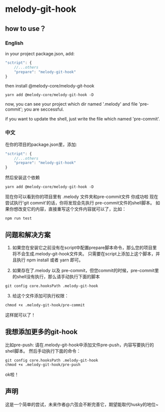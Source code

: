# melody-git-hook

## how to use？

### English
in your project package.json, add:
```js
"sctript": {
    //...others
    "prepare": "melody-git-hook"
}
``` 
then 
install @melody-core/melody-git-hook
```shell
yarn add @melody-core/melody-git-hook -D
```
now, you can see your project which dir named '.melody' and file 'pre-commit';
you are seccessful.

if you want to update the shell, just write the file which named 'pre-commit'.

### 中文
在你的项目的package.json里，添加:
```js
"sctript": {
    //...others
    "prepare": "melody-git-hook"
}
``` 
然后安装这个依赖

```shell
yarn add @melody-core/melody-git-hook -D
```
现在你可以看到你的项目里有 .melody 文件夹和pre-commit文件
你成功啦
现在尝试执行'git commit'的话，你将发现会先执行 pre-commit文件的shell脚本。
如果你想改变它的内容，直接重写这个文件内容就可以了，比如：
```shell 
npm run test
```

## 问题和解决方案
1. 如果您在安装它之前没有在script中配置prepare脚本命令，那么您的项目里将不会生成.melody-git-hook文件夹。
只需要在script上添加上这个脚本，并且执行 npm install 或者 yarn 即可。

2. 如果存在了.melody 以及 pre-commit，但您commit的时候，pre-commit里的shell没有执行，那么请手动执行下面的脚本
```shell
git config core.hooksPath .melody-git-hook
```
3. 给这个文件添加可执行权限：
```shell
chmod +x .melody-git-hook/pre-commit  
```
这样就可以了！

## 我想添加更多的git-hook
比如pre-push:
请在.melody-git-hook中添加文件pre-push，内容写要执行的shell脚本。
然后手动执行下面的命令： 
```shell
git config core.hooksPath .melody-git-hook
chmod +x .melody-git-hook/pre-push
```
ok啦！


## 声明
这是一个简单的尝试，未来作者@六弦会不断完善它，期望能取代husky的地位~





